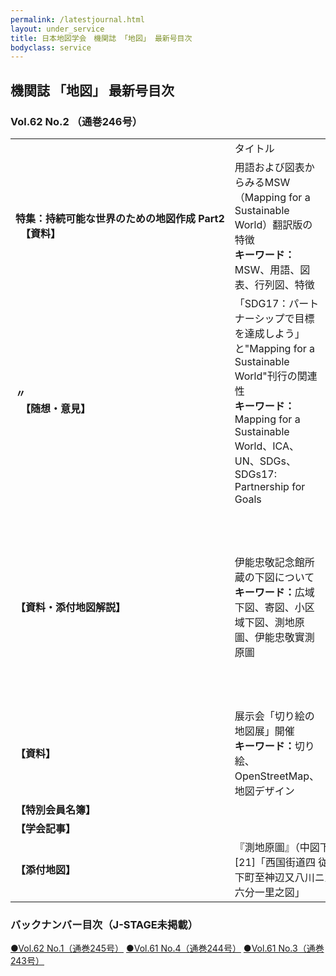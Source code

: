 ```yaml
---
permalink: /latestjournal.html
layout: under_service
title: 日本地図学会　機関誌 「地図」 最新号目次
bodyclass: service
---
```



## 機関誌 「地図」 最新号目次
### Vol.62 No.2 （通巻246号）

<div class="table-responsive">
  <table class="table latestjournal-table">
    <tr>
      <td></td>
      <td class="text-center">タイトル</td>
      <td class="text-center">著者</td>
    </tr>
    <tr>
      <td style="white-space: nowrap;"><b>特集：持続可能な世界のための地図作成 Part2<br>　【資料】</b></td>
      <td>用語および図表からみるMSW（Mapping for a Sustainable World）翻訳版の特徴<br><b>キーワード：</b>MSW、用語、図表、行列図、特徴</td>
      <td>森田 喬</td>
    </tr>
    <tr class="bg-grey">
      <td><b>〃<br>　【随想・意見】</b></td>
      <td>「SDG17：パートナーシップで目標を達成しよう」と"Mapping for a Sustainable World"刊行の関連性<br><b>キーワード：</b>Mapping for a Sustainable World、ICA、UN、SDGs、SDGs17: Partnership for Goals</td>
      <td>加川 文子</td>
    </tr>
    <tr>
      <td><b>【資料・添付地図解説】</b></td>
      <td>伊能忠敬記念館所蔵の下図について<br><b>キーワード：</b>広域下図、寄図、小区域下図、測地原圖、伊能忠敬實測原圖</td>
      <td>星埜 由尚・鈴木 純子・玉造 功・菱山 剛秀・前田 幸子</td>
    </tr>
    <tr class="bg-grey">
      <td><b>【資料】</b></td>
      <td>展示会「切り絵の地図展」開催<br><b>キーワード：</b>切り絵、OpenStreetMap、地図デザイン</td>
      <td>秋葉 愛加</td>
    </tr>
    <tr class="bg-grey">
      <td><b>【特別会員名簿】</b></td>
      <td colspan="2"></td>
    </tr>
    <tr>
      <td><b>【学会記事】</b></td>
      <td colspan="2"></td>
    </tr>
    <tr class="bg-grey">
      <td><b>【添付地図】</b></td>
      <td colspan="2">『測地原圖』（中図下図）[21]「西国街道四 従岡山下町至神辺又八川ニ至ル　六分一里之図」</td>
    </tr>
  </table>
</div>


### バックナンバー目次（J-STAGE未掲載）

<div class="latestjournal-backnumber">
  <p>
    <a href="{{'/archive/file/contents/contents245.pdf' | relative_url}}">●Vol.62 No.1（通巻245号）</a>
    <a href="{{'/archive/file/contents/contents244.pdf' | relative_url}}">●Vol.61 No.4（通巻244号）</a>
    <a href="{{'/archive/file/contents/contents243.pdf' | relative_url}}">●Vol.61 No.3（通巻243号）</a>
  </p>
</div>
